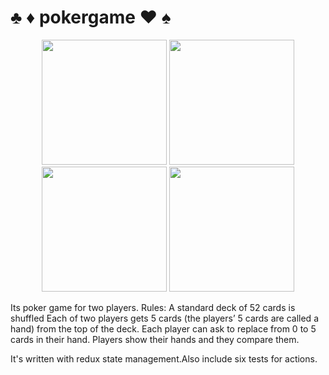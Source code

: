 # ♣ ♦ pokergame ♥ ♠


  <p align="center">
  <img align="" width="200px" src="https://user-images.githubusercontent.com/26454080/180609363-5e6c0117-fdd3-466b-8f42-42ef35b79cb2.png" />
  <img align="" width="200px" src="https://user-images.githubusercontent.com/26454080/180609358-91982bda-a548-4f8e-b846-b1e5ff8ef9b7.png" />
 <img align="" width="200px" src="https://user-images.githubusercontent.com/26454080/180609356-d8ac333a-c594-4bf9-ac25-b0a6b32e406d.png" />
 <img align="" width="200px" src="https://user-images.githubusercontent.com/26454080/180609354-727ca246-9384-40d6-ba94-d9cce90b84a2.png" />
</p>
<p>
Its poker game for two players.
Rules:
A standard deck of 52 cards is shuffled
Each of two players gets 5 cards (the players’ 5 cards are called a hand) from the
top of the deck.
Each player can ask to replace from 0 to 5 cards in their hand.
Players show their hands and they compare them. 

It's written with redux state management.Also include six tests for actions.
  </p>

